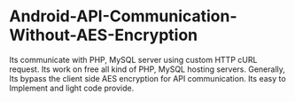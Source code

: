 # Android-API-Communication-Without-AES-Encryption
Its communicate with PHP, MySQL server using custom HTTP cURL request. Its work on free all kind of PHP, MySQL hosting servers. Generally, Its bypass the client side AES encryption for API communication. Its easy to Implement and light code provide.
